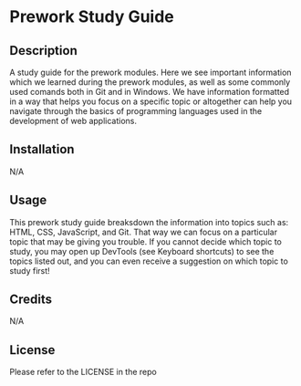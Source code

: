 # Prework Study Guide

## Description

A study guide for the prework modules. Here we see important information which we learned during the prework modules, as well as some commonly used comands both in Git and in Windows. We have information formatted in a way that helps you focus on a specific topic or altogether can help you navigate through the basics of programming languages used in the development of web applications.

## Installation

N/A

## Usage

 This prework study guide breaksdown the information into topics such as: HTML, CSS, JavaScript, and Git. That way we can focus on a particular topic that may be giving you trouble. If you cannot decide which topic to study, you may open up DevTools (see Keyboard shortcuts) to see the topics listed out, and you can even receive a suggestion on which topic to study first!

## Credits

N/A

## License

Please refer to the LICENSE in the repo

